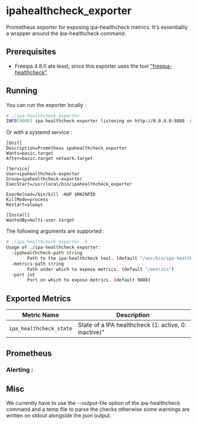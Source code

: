 # ipahealthcheck_exporter

Prometheus exporter for exposing ipa-healthcheck metrics. It's essentialliy a wrapper around the ipa-healthcheck command.


## Prerequisites

 * Freeipa 4.8.0 ate least, since this exporter uses the tool ["freeipa-healthcheck"](https://github.com/freeipa/freeipa-healthcheck).

## Running

You can run the exporter locally :

```sh
# ./ipa-healthcheck_exporter 
INFO[0000] ipa-healthcheck exporter listening on http://0.0.0.0:9888  source="ipahealthcheck_exporter.go:139"
```

Or with a systemd service :

```
[Unit]
Description=Prometheus ipahealthcheck_exporter
Wants=basic.target
After=basic.target network.target

[Service]
User=ipahealthcheck-exporter
Group=ipahealthcheck-exporter
ExecStart=/usr/local/bin/ipahealthcheck_exporter

ExecReload=/bin/kill -HUP $MAINPID
KillMode=process
Restart=always

[Install]
WantedBy=multi-user.target
```

The following arguments are supported :

```sh
# ./ipa-healthcheck_exporter -h
Usage of ./ipa-healthcheck_exporter:
  -ipahealthcheck-path string
    	Path to the ipa-healthcheck tool. (default "/usr/bin/ipa-healthcheck")
  -metrics-path string
    	Path under which to expose metrics. (default "/metrics")
  -port int
    	Port on which to expose metrics. (default 9888)
```

## Exported Metrics

| Metric Name                                         | Description                                                                     |
| --------------------------------------------------- | ------------------------------------------------------------------------------- |
| `ipa_healthcheck_state`                             | State of a IPA healthcheck (1: active, 0: inactive)"                            |


## Prometheus

### Alerting :

## Misc

We currently have to use the --output-file option of the ipa-healthcheck command and a temp file to parse the checks otherwise some warnings are written on stdout alongside the json output.
